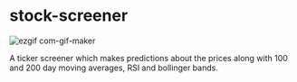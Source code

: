 # stock-screener

![ezgif com-gif-maker](https://user-images.githubusercontent.com/56957437/158430160-a58ee196-5303-445a-a0af-b0f38856c025.gif)

A ticker screener which makes predictions about the prices along with 100 and 200 day moving averages, RSI and bollinger bands.
